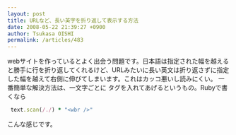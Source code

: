 ```yaml
---
layout: post
title: URLなど、長い英字を折り返して表示する方法
date: 2008-05-22 21:39:27 +0900
author: Tsukasa OISHI
permalink: /articles/483
---
```


webサイトを作っているとよく出会う問題です。日本語は指定された幅を越えると勝手に行を折り返してくれるけど、URLみたいに長い英文は折り返さずに指定した幅を越えて右側に伸びてしまいます。これはカッコ悪いし読みにくい。
一番簡単な解決方法は、一文字ごとに <wbr></wbr>タグを入れてあげるというもの。Rubyで書くなら

```ruby
 text.scan(/./) * "<wbr />"
```

こんな感じです。

